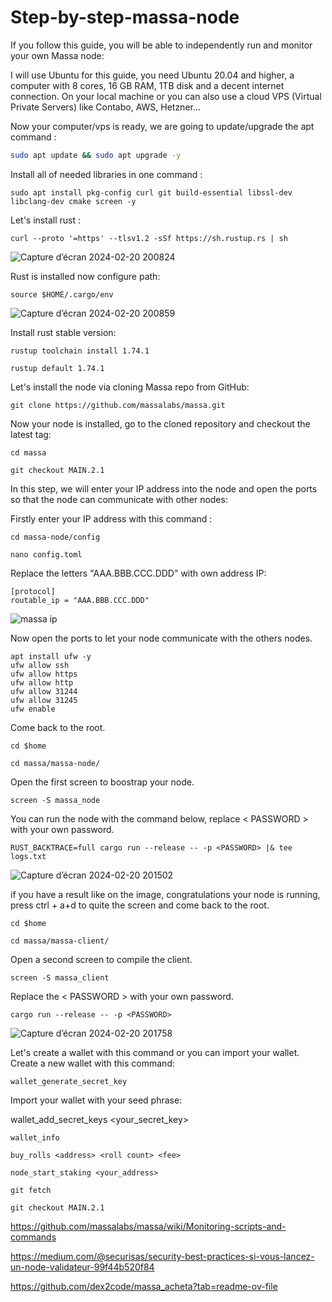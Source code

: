 # Step-by-step-massa-node
If you follow this guide, you will be able to independently run and monitor your own Massa node:


I will use Ubuntu for this guide, you need Ubuntu 20.04 and higher, a computer with 8 cores, 16 GB RAM, 1TB disk and a decent internet connection. On your local machine or you can also use a cloud VPS (Virtual Private Servers) like Contabo, AWS, Hetzner...

Now your computer/vps is ready, we are going to update/upgrade the apt command :

```bash
sudo apt update && sudo apt upgrade -y
```
Install all of needed libraries in one command : 

```
sudo apt install pkg-config curl git build-essential libssl-dev libclang-dev cmake screen -y
```
Let's install rust :

```
curl --proto '=https' --tlsv1.2 -sSf https://sh.rustup.rs | sh
```

![Capture d’écran 2024-02-20 200824](https://github.com/0xpatatedouce/guide-massa-node-step-by-step-/assets/123324096/c793a87b-163e-4354-a197-d337ab7702fc)

Rust is installed now configure path:
```
source $HOME/.cargo/env
```

![Capture d’écran 2024-02-20 200859](https://github.com/0xpatatedouce/guide-massa-node-step-by-step-/assets/123324096/e7b571cd-f286-45fc-901a-abf6eb430841)

Install rust stable version: 
```
rustup toolchain install 1.74.1
```
```
rustup default 1.74.1
```

Let's install the node via cloning Massa repo from GitHub:
```
git clone https://github.com/massalabs/massa.git
```

Now your node is installed, go to the cloned repository and checkout the latest tag:
```
cd massa
```
```
git checkout MAIN.2.1
```
In this step, we will enter your IP address into the node and open the ports so that the node can communicate with other nodes:

Firstly enter your IP address with this command :
```
cd massa-node/config
```                                                                              
```
nano config.toml
```

Replace the letters "AAA.BBB.CCC.DDD" with own address IP: 
```
[protocol]
routable_ip = "AAA.BBB.CCC.DDD"
```
![massa ip](https://github.com/0xpatatedouce/guide-massa-node-step-by-step-/assets/123324096/538cddcd-5f87-4027-8d86-7492d003929b)

Now open the ports to let your node communicate with the others nodes.
```
apt install ufw -y 
ufw allow ssh 
ufw allow https 
ufw allow http 
ufw allow 31244
ufw allow 31245
ufw enable
```

Come back to the root.
```
cd $home
```
```
cd massa/massa-node/
```

Open the first screen to boostrap your node.
```
screen -S massa_node
```
You can run the node with the command below, replace < PASSWORD > with your own password.
```
RUST_BACKTRACE=full cargo run --release -- -p <PASSWORD> |& tee logs.txt
```
![Capture d’écran 2024-02-20 201502](https://github.com/0xpatatedouce/guide-massa-node-step-by-step-/assets/123324096/1887581e-4893-43bd-b7f3-260aa64e9765)

if you have a result like on the image, congratulations your node is running, press ctrl + a+d to quite the screen and come back to the root.
```
cd $home
```
```
cd massa/massa-client/
```
Open a second screen to compile the client.
```
screen -S massa_client
```
Replace the < PASSWORD > with your own password.
```
cargo run --release -- -p <PASSWORD>
```

![Capture d’écran 2024-02-20 201758](https://github.com/0xpatatedouce/guide-massa-node-step-by-step-/assets/123324096/7c714251-3b6c-40e3-b839-219913ac4547)

Let's create a wallet with this command or you can import your wallet.
Create a new wallet with this command:
```
wallet_generate_secret_key
```
Import your wallet with your seed phrase:

wallet_add_secret_keys <your_secret_key>

```
wallet_info
```
```
buy_rolls <address> <roll count> <fee>
```
```
node_start_staking <your_address>
```
```
git fetch
```
```
git checkout MAIN.2.1
```
https://github.com/massalabs/massa/wiki/Monitoring-scripts-and-commands

https://medium.com/@securisas/security-best-practices-si-vous-lancez-un-node-validateur-99f44b520f84

https://github.com/dex2code/massa_acheta?tab=readme-ov-file
